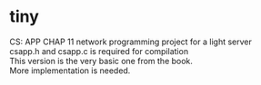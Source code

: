 # tiny
CS: APP CHAP 11 network programming project for a light server  
csapp.h and csapp.c is required for compilation  
This version is the very basic one from the book.  
More implementation is needed.  

